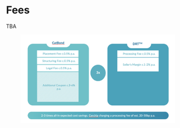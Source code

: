 # Fees

TBA

<figure><img src="../.gitbook/assets/image (4) (1).png" alt=""><figcaption></figcaption></figure>
